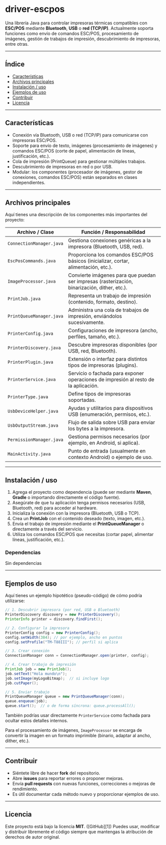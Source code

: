 # driver-escpos

Una librería Java para controlar impresoras térmicas compatibles con **ESC/POS** mediante **Bluetooth**, **USB** o **red (TCP/IP)**.
Actualmente soporta funciones como envío de comandos ESC/POS, procesamiento de imágenes, gestión de trabajos de impresión, descubrimiento de impresoras, entre otras.

---

## Índice

* [Características](#características)
* [Archivos principales](#archivos-principales)
* [Instalación / uso](#instalación--uso)
* [Ejemplos de uso](#ejemplos-de-uso)
* [Contribuir](#contribuir)
* [Licencia](#licencia)

---

## Características

* Conexión vía Bluetooth, USB o red (TCP/IP) para comunicarse con impresoras ESC/POS.
* Soporte para envío de texto, imágenes (procesamiento de imágenes) y comandos ESC/POS (corte de papel, alimentación de líneas, justificación, etc.).
* Cola de impresión (PrintQueue) para gestionar múltiples trabajos.
* Descubrimiento de impresoras en red o por USB.
* Modular: los componentes (procesador de imágenes, gestor de conexiones, comandos ESC/POS) están separados en clases independientes.

---

## Archivos principales

Aquí tienes una descripción de los componentes más importantes del proyecto:

| Archivo / Clase          | Función / Responsabilidad                                                                    |
| ------------------------ | -------------------------------------------------------------------------------------------- |
| `ConnectionManager.java` | Gestiona conexiones genéricas a la impresora (Bluetooth, USB, red).                          |
| `EscPosCommands.java`    | Proporciona los comandos ESC/POS básicos (inicializar, cortar, alimentación, etc.).          |
| `ImageProcessor.java`    | Convierte imágenes para que puedan ser impresas (rasterización, binarización, dither, etc.). |
| `PrintJob.java`          | Representa un trabajo de impresión (contenido, formato, destino).                            |
| `PrintQueueManager.java` | Administra una cola de trabajos de impresión, enviándolos sucesivamente.                     |
| `PrinterConfig.java`     | Configuraciones de impresora (ancho, perfiles, tamaño, etc.).                                |
| `PrinterDiscovery.java`  | Descubre impresoras disponibles (por USB, red, Bluetooth).                                   |
| `PrinterPlugin.java`     | Extensión o interfaz para distintos tipos de impresoras (plugins).                           |
| `PrinterService.java`    | Servicio o fachada para exponer operaciones de impresión al resto de la aplicación.          |
| `PrinterType.java`       | Define tipos de impresoras soportadas.                                                       |
| `UsbDeviceHelper.java`   | Ayudas y utilitarios para dispositivos USB (enumeración, permisos, etc.).                    |
| `UsbOutputStream.java`   | Flujo de salida sobre USB para enviar los bytes a la impresora.                              |
| `PermissionManager.java` | Gestiona permisos necesarios (por ejemplo, en Android, si aplica).                           |
| `MainActivity.java`      | Punto de entrada (usualmente en contexto Android) o ejemplo de uso.                          |

---

## Instalación / uso

1. Agrega el proyecto como dependencia (puede ser mediante **Maven**, **Gradle** o importando directamente el código fuente).
2. Asegúrate de que tu aplicación tenga permisos necesarios (USB, Bluetooth, red) para acceder al hardware.
3. Inicializa la conexión con la impresora (Bluetooth, USB o TCP).
4. Crea un **PrintJob** con el contenido deseado (texto, imagen, etc.).
5. Envía el trabajo de impresión mediante el **PrintQueueManager** o directamente a través del servicio.
6. Utiliza los comandos ESC/POS que necesitas (cortar papel, alimentar líneas, justificación, etc.).

### Dependencias

Sin dependencias

---

## Ejemplos de uso

Aquí tienes un ejemplo hipotético (pseudo-código) de cómo podría utilizarse:

```java
// 1. Descubrir impresora (por red, USB o Bluetooth)
PrinterDiscovery discovery = new PrinterDiscovery();
PrinterInfo printer = discovery.findFirst();

// 2. Configurar la impresora
PrinterConfig config = new PrinterConfig();
config.setWidth(384); // por ejemplo, ancho en puntos
config.setProfile("TM-T88III"); // perfil si aplica

// 3. Crear conexión
ConnectionManager conn = ConnectionManager.open(printer, config);

// 4. Crear trabajo de impresión
PrintJob job = new PrintJob();
job.setText("Hola mundo\n");
job.setImage(myLogoBitmap);  // si incluye logo
job.cutPaper();

// 5. Enviar trabajo
PrintQueueManager queue = new PrintQueueManager(conn);
queue.enqueue(job);
queue.start();  // o de forma síncrona: queue.processAll();
```

También podrías usar directamente `PrinterService` como fachada para ocultar estos detalles internos.

Para el procesamiento de imágenes, `ImageProcessor` se encarga de convertir la imagen en un formato imprimible (binario, adaptar al ancho, dither, etc.).

---

## Contribuir

* Siéntete libre de hacer **fork** del repositorio.
* Abre **issues** para reportar errores o proponer mejoras.
* Envía **pull requests** con nuevas funciones, correcciones o mejoras de rendimiento.
* Es útil documentar cada método nuevo y proporcionar ejemplos de uso.

---

## Licencia

Este proyecto está bajo la licencia **MIT**. ([GitHub][1])
Puedes usar, modificar y distribuir libremente el código siempre que mantengas la atribución de derechos de autor original.
